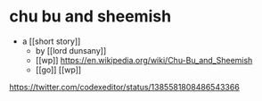 # chu bu and sheemish

- a [[short story]]
  - by [[lord dunsany]]
  - [[wp]] https://en.wikipedia.org/wiki/Chu-Bu_and_Sheemish
  - [[go]] [[wp]]

https://twitter.com/codexeditor/status/1385581808486543366
